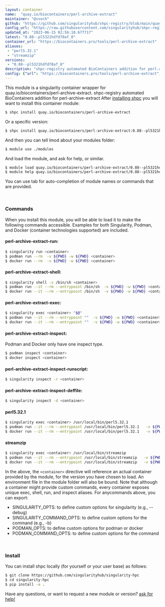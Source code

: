 ```yaml
---
layout: container
name:  "quay.io/biocontainers/perl-archive-extract"
maintainer: "@vsoch"
github: "https://github.com/singularityhub/shpc-registry/blob/main/quay.io/biocontainers/perl-archive-extract/container.yaml"
config_url: "https://raw.githubusercontent.com/singularityhub/shpc-registry/main/quay.io/biocontainers/perl-archive-extract/container.yaml"
updated_at: "2023-06-15 02:56:18.677717"
latest: "0.88--pl5321hdfd78af_0"
container_url: "https://biocontainers.pro/tools/perl-archive-extract"
aliases:
 - "perl5.32.1"
 - "streamzip"
versions:
 - "0.88--pl5321hdfd78af_0"
description: "shpc-registry automated BioContainers addition for perl-archive-extract"
config: {"url": "https://biocontainers.pro/tools/perl-archive-extract", "maintainer": "@vsoch", "description": "shpc-registry automated BioContainers addition for perl-archive-extract", "latest": {"0.88--pl5321hdfd78af_0": "sha256:7f9658e6912b6bdcd55cf68ea02e20ad02de4be495f290ec6918534cc912cffd"}, "tags": {"0.88--pl5321hdfd78af_0": "sha256:7f9658e6912b6bdcd55cf68ea02e20ad02de4be495f290ec6918534cc912cffd"}, "docker": "quay.io/biocontainers/perl-archive-extract", "aliases": {"perl5.32.1": "/usr/local/bin/perl5.32.1", "streamzip": "/usr/local/bin/streamzip"}}
---
```


This module is a singularity container wrapper for quay.io/biocontainers/perl-archive-extract.
shpc-registry automated BioContainers addition for perl-archive-extract
After [installing shpc](#install) you will want to install this container module:


```bash
$ shpc install quay.io/biocontainers/perl-archive-extract
```

Or a specific version:

```bash
$ shpc install quay.io/biocontainers/perl-archive-extract:0.88--pl5321hdfd78af_0
```

And then you can tell lmod about your modules folder:

```bash
$ module use ./modules
```

And load the module, and ask for help, or similar.

```bash
$ module load quay.io/biocontainers/perl-archive-extract/0.88--pl5321hdfd78af_0
$ module help quay.io/biocontainers/perl-archive-extract/0.88--pl5321hdfd78af_0
```

You can use tab for auto-completion of module names or commands that are provided.

<br>

### Commands

When you install this module, you will be able to load it to make the following commands accessible.
Examples for both Singularity, Podman, and Docker (container technologies supported) are included.

#### perl-archive-extract-run:

```bash
$ singularity run <container>
$ podman run --rm  -v ${PWD} -w ${PWD} <container>
$ docker run --rm  -v ${PWD} -w ${PWD} <container>
```

#### perl-archive-extract-shell:

```bash
$ singularity shell -s /bin/sh <container>
$ podman run --it --rm --entrypoint /bin/sh  -v ${PWD} -w ${PWD} <container>
$ docker run --it --rm --entrypoint /bin/sh  -v ${PWD} -w ${PWD} <container>
```

#### perl-archive-extract-exec:

```bash
$ singularity exec <container> "$@"
$ podman run --it --rm --entrypoint ""  -v ${PWD} -w ${PWD} <container> "$@"
$ docker run --it --rm --entrypoint ""  -v ${PWD} -w ${PWD} <container> "$@"
```

#### perl-archive-extract-inspect:

Podman and Docker only have one inspect type.

```bash
$ podman inspect <container>
$ docker inspect <container>
```

#### perl-archive-extract-inspect-runscript:

```bash
$ singularity inspect -r <container>
```

#### perl-archive-extract-inspect-deffile:

```bash
$ singularity inspect -d <container>
```


#### perl5.32.1

```bash
$ singularity exec <container> /usr/local/bin/perl5.32.1
$ podman run --it --rm --entrypoint /usr/local/bin/perl5.32.1   -v ${PWD} -w ${PWD} <container> -c " $@"
$ docker run --it --rm --entrypoint /usr/local/bin/perl5.32.1   -v ${PWD} -w ${PWD} <container> -c " $@"
```


#### streamzip

```bash
$ singularity exec <container> /usr/local/bin/streamzip
$ podman run --it --rm --entrypoint /usr/local/bin/streamzip   -v ${PWD} -w ${PWD} <container> -c " $@"
$ docker run --it --rm --entrypoint /usr/local/bin/streamzip   -v ${PWD} -w ${PWD} <container> -c " $@"
```



In the above, the `<container>` directive will reference an actual container provided
by the module, for the version you have chosen to load. An environment file in the
module folder will also be bound. Note that although a container
might provide custom commands, every container exposes unique exec, shell, run, and
inspect aliases. For anycommands above, you can export:

 - SINGULARITY_OPTS: to define custom options for singularity (e.g., --debug)
 - SINGULARITY_COMMAND_OPTS: to define custom options for the command (e.g., -b)
 - PODMAN_OPTS: to define custom options for podman or docker
 - PODMAN_COMMAND_OPTS: to define custom options for the command

<br>

### Install

You can install shpc locally (for yourself or your user base) as follows:

```bash
$ git clone https://github.com/singularityhub/singularity-hpc
$ cd singularity-hpc
$ pip install -e .
```

Have any questions, or want to request a new module or version? [ask for help!](https://github.com/singularityhub/singularity-hpc/issues)